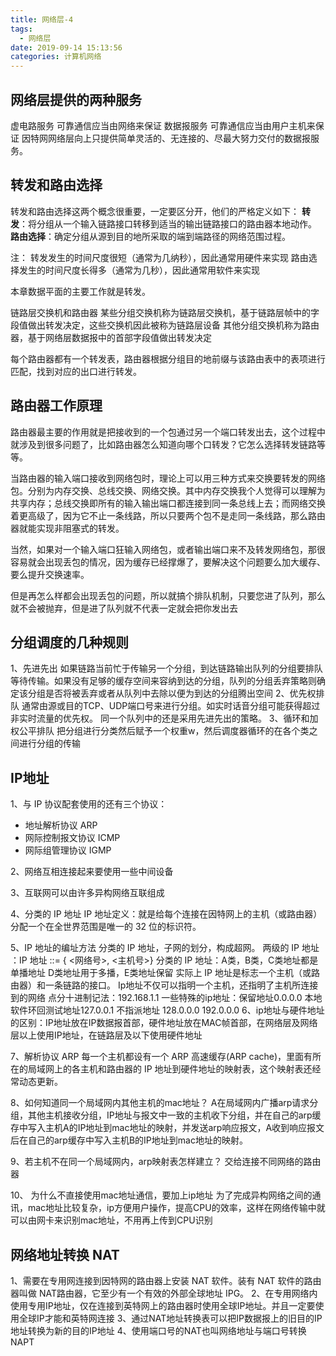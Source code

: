 ```yaml
---
title: 网络层-4
tags:
  - 网络层
date: 2019-09-14 15:13:56
categories: 计算机网络
---
```






## 网络层提供的两种服务
虚电路服务 可靠通信应当由网络来保证
数据报服务 可靠通信应当由用户主机来保证
因特网网络层向上只提供简单灵活的、无连接的、尽最大努力交付的数据报服务。

## 转发和路由选择
转发和路由选择这两个概念很重要，一定要区分开，他们的严格定义如下：
**转发**：将分组从一个输入链路接口转移到适当的输出链路接口的路由器本地动作。
**路由选择**：确定分组从源到目的地所采取的端到端路径的网络范围过程。

注：
转发发生的时间尺度很短（通常为几纳秒），因此通常用硬件来实现
路由选择发生的时间尺度长得多（通常为几秒），因此通常用软件来实现

本章数据平面的主要工作就是转发。


链路层交换机和路由器
某些分组交换机称为链路层交换机，基于链路层帧中的字段值做出转发决定，这些交换机因此被称为链路层设备
其他分组交换机称为路由器，基于网络层数据报中的首部字段值做出转发决定

每个路由器都有一个转发表，路由器根据分组目的地前缀与该路由表中的表项进行匹配，找到对应的出口进行转发。 

## 路由器工作原理
路由器最主要的作用就是把接收到的一个包通过另一个端口转发出去，这个过程中就涉及到很多问题了，比如路由器怎么知道向哪个口转发？它怎么选择转发链路等等。

当路由器的输入端口接收到网络包时，理论上可以用三种方式来交换要转发的网络包。分别为内存交换、总线交换、网络交换。其中内存交换我个人觉得可以理解为共享内存；总线交换即所有的输入输出端口都连接到同一条总线上去；而网络交换着更高级了，因为它不止一条线路，所以只要两个包不是走同一条线路，那么路由器就能实现非阻塞式的转发。

当然，如果对一个输入端口狂输入网络包，或者输出端口来不及转发网络包，那很容易就会出现丢包的情况，因为缓存已经撑爆了，要解决这个问题要么加大缓存、要么提升交换速率。

但是再怎么样都会出现丢包的问题，所以就搞个排队机制，只要您进了队列，那么就不会被抛弃，但是进了队列就不代表一定就会把你发出去

## 分组调度的几种规则
1、先进先出
如果链路当前忙于传输另一个分组，到达链路输出队列的分组要排队等待传输。如果没有足够的缓存空间来容纳到达的分组，队列的分组丢弃策略则确定该分组是否将被丢弃或者从队列中去除以便为到达的分组腾出空间
2、优先权排队
通常由源或目的TCP、UDP端口号来进行分组。如实时话音分组可能获得超过非实时流量的优先权。
同一个队列中的还是采用先进先出的策略。
3、循环和加权公平排队
把分组进行分类然后赋予一个权重w，然后调度器循环的在各个类之间进行分组的传输

## IP地址

1、与 IP 协议配套使用的还有三个协议：
- 地址解析协议 ARP
- 网际控制报文协议 ICMP
- 网际组管理协议 IGMP

2、网络互相连接起来要使用一些中间设备

3、互联网可以由许多异构网络互联组成

4、分类的 IP 地址
IP 地址定义：就是给每个连接在因特网上的主机（或路由器）分配一个在全世界范围是唯一的 32 位的标识符。

 5、IP 地址的编址方法 分类的 IP 地址，子网的划分，构成超网。
两级的 IP 地址 ：IP 地址 ::= { <网络号>, <主机号>}
分类的 IP 地址：A类，B类，C类地址都是单播地址
D类地址用于多播，E类地址保留
实际上 IP 地址是标志一个主机（或路由器）和一条链路的接口。 
Ip地址不仅可以指明一个主机，还指明了主机所连接到的网络
点分十进制记法：192.168.1.1
一些特殊的ip地址：保留地址0.0.0.0 本地软件环回测试地址127.0.0.1 
不指派地址 128.0.0.0 192.0.0.0 
6、ip地址与硬件地址的区别：IP地址放在IP数据报首部，硬件地址放在MAC帧首部，在网络层及网络层以上使用IP地址，在链路层及以下使用硬件地址

7、解析协议 ARP 每一个主机都设有一个 ARP 高速缓存(ARP cache)，里面有所在的局域网上的各主机和路由器的 IP 地址到硬件地址的映射表，这个映射表还经常动态更新。

8、如何知道同一个局域网内其他主机的mac地址？
A在局域网内广播arp请求分组，其他主机接收分组，IP地址与报文中一致的主机收下分组，并在自己的arp缓存中写入主机A的IP地址到mac地址的映射，并发送arp响应报文，A收到响应报文后在自己的arp缓存中写入主机B的IP地址到mac地址的映射。

9、若主机不在同一个局域网内，arp映射表怎样建立？ 交给连接不同网络的路由器

10、 为什么不直接使用mac地址通信，要加上ip地址
为了完成异构网络之间的通讯，mac地址比较复杂，ip方便用户操作，提高CPU的效率，这样在网络传输中就可以由网卡来识别mac地址，不用再上传到CPU识别


## 网络地址转换 NAT
1、需要在专用网连接到因特网的路由器上安装 NAT 软件。装有 NAT 软件的路由器叫做 NAT路由器，它至少有一个有效的外部全球地址 IPG。
2、在专用网络内使用专用IP地址，仅在连接到英特网上的路由器时使用全球IP地址。并且一定要使用全球IP才能和英特网连接
3、通过NAT地址转换表可以把IP数据报上的旧目的IP地址转换为新的目的IP地址
4、使用端口号的NAT也叫网络地址与端口号转换NAPT